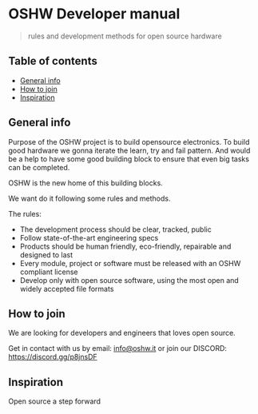 # OSHW Developer manual
> rules and development methods for open source hardware

## Table of contents
* [General info](#general-info)
* [How to join](#how-to-join)
* [Inspiration](#inspiration)

## General info
Purpose of the OSHW project is to build opensource electronics.
To build good hardware we gonna iterate the learn, try and fail pattern. And would be a help to have some good building block to ensure that even big tasks can be completed.

OSHW is the new home of this building blocks.

We want do it following some rules and methods.

The rules:
* The development process should be clear, tracked, public
* Follow state-of-the-art engineering specs
* Products should be human friendly, eco-friendly, repairable and designed to last
* Every module, project or software must be released with an OSHW compliant license
* Develop only with open source software, using the most open and widely accepted file formats


## How to join
We are looking for developers and engineers that loves open source.

Get in contact with us by email: info@oshw.it
or join our DISCORD: https://discord.gg/p8jnsDF

## Inspiration
Open source a step forward
